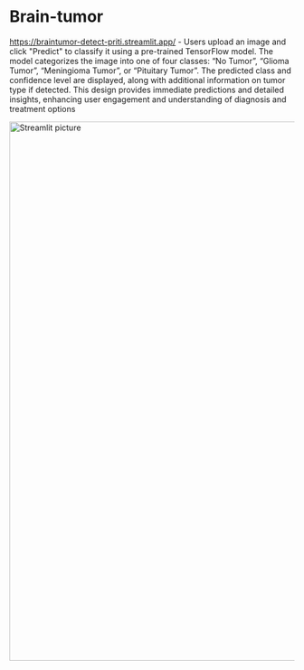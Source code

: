 # Brain-tumor

https://braintumor-detect-priti.streamlit.app/   - Users upload an image and click "Predict" to classify it using a pre-trained TensorFlow model. The model categorizes the image into one of four classes: “No Tumor”, “Glioma Tumor”, “Meningioma Tumor”, or “Pituitary Tumor”. The predicted class and confidence level are displayed, along with additional information on tumor type if detected. This design provides immediate predictions and detailed insights, enhancing user engagement and understanding of diagnosis and treatment options

<img width="954" alt="Streamlit picture" src="https://github.com/pritidas05/Brain-tumor/assets/98904766/52f84774-674b-4659-be69-f143f3f9a2c7">
